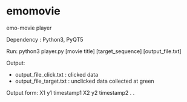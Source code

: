 # emomovie
emo-movie player

Dependency : Python3, PyQT5

Run: python3 player.py [movie title] [target_sequence] [output_file.txt]

Output: 
-   output_file_click.txt : clicked data
-   output_file_target.txt : unclicked data collected at green

Output form:
X1 y1 timestamp1
X2 y2 timestamp2
.
.

